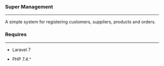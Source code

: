 ### Super Management
-----------------------------------------------
A simple system for registering customers, suppliers, products and orders.

### Requires
------------------------------------------------
- Laravel 7

- PHP 7.4.^
